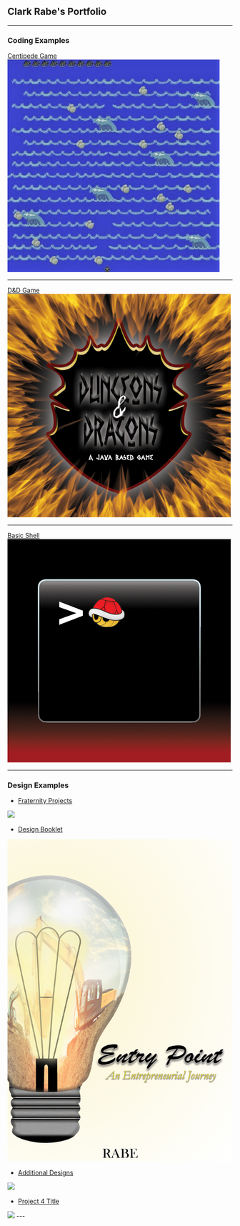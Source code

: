 ## Clark Rabe's Portfolio

---

### Coding Examples

[Centipede Game](https://github.com/ClarkRabe/Centipede-Game)
<img src="images/centipedeGame.JPG?raw=true"/>

---
[D&D Game](https://github.com/ClarkRabe/Dungeon-Game)
<img src="images/dndimg.jpg?raw=true"/>

---
[Basic Shell](http://example.com/)
<img src="images/shellimg.jpg?raw=true"/>

---

### Design Examples

- [Fraternity Projects](http://example.com/)
<img src="images/dummy_thumbnail.jpg?raw=true"/>

- [Design Booklet](pdf/desn216_final-booklet_120919_v2_CR)
<img src="images/design_cover.jpg?raw=true"/>

- [Additional Designs](http://example.com/)
<img src="images/dummy_thumbnail.jpg?raw=true"/>

- [Project 4 Title](http://example.com/)
<img src="images/dummy_thumbnail.jpg?raw=true"/>
---





